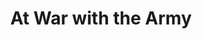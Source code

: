 ---
layout: film

excerpt: Alvin Corwin is low man on the totem pole, and goes from one mishap to another at an army training camp in World War II.
title: At War with the Army
runtime: 93 
genre: 
- Comedy
- Musical
- War
silent: no
decade: 1950s
recommended: no
editors-rating: 2.5
image:  /feature-images/At-War-with-the-Army-1950.jpg
video: https://www.youtube.com/embed/V9nbGSkxSuw?rel=0&amp;controls=0&amp;showinfo=0
synopsis: Alvin Corwin is low man on the totem pole, and goes from one mishap to another at an army training camp in World War II.
director: Hal Walker
year: 1950
country:  USA
language: English
cast:
- Dean Martin
- Jerry Lewis
- Mike Kellin
imdb: http://www.imdb.com/title/tt0042209/?ref_=fn_al_tt_1

--- 
